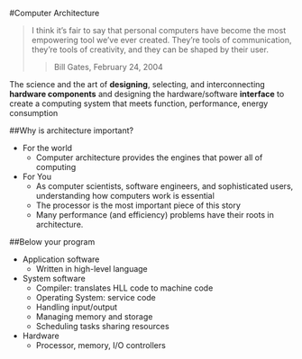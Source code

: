#Computer Architecture
>I think it’s fair to say that personal computers have become the most
>empowering tool we’ve ever created. They’re tools of communication,
>they’re tools of creativity, and they can be shaped by their user.
>>Bill Gates, February 24, 2004

The science and the art of **designing**, selecting, and interconnecting
**hardware components** and designing the hardware/software **interface**
to create a computing system that meets function, performance, energy consumption

##Why is architecture important?
* For the world
   * Computer architecture provides the engines that power all of
computing
* For You
   * As computer scientists, software engineers, and sophisticated users,
understanding how computers work is essential
   * The processor is the most important piece of this story
   * Many performance (and efficiency) problems have their roots in
architecture.

##Below your program
* Application software
   * Written in high-level language
* System software
  * Compiler: translates HLL code to machine code
  * Operating System: service code
  * Handling input/output
  * Managing memory and storage
  * Scheduling tasks sharing resources
* Hardware
  * Processor, memory, I/O controllers
  
